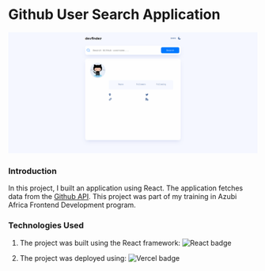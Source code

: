# Github User Search Application

![main project image](public/project_img1.png)

### Introduction

In this project, I built an application using React. The application fetches data from the [Github API](https://api.github.com/users/). This project was part of my training in 
Azubi Africa Frontend Development program.

### Technologies Used

1. The project was built using the React framework: ![React badge](https://img.shields.io/badge/React-20232A?style=for-the-badge&logo=react&logoColor=61DAFB)

2. The project was deployed using: ![Vercel badge](https://img.shields.io/badge/Vercel-000000?style=for-the-badge&logo=vercel&logoColor=white)



